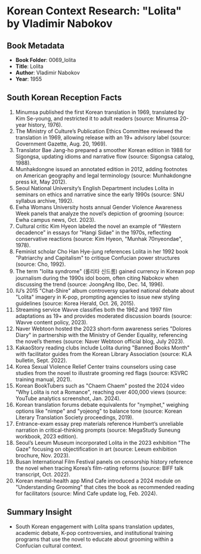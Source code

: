 # Korean Context Research: "Lolita" by Vladimir Nabokov

## Book Metadata
- **Book Folder**: 0069_lolita
- **Title**: Lolita
- **Author**: Vladimir Nabokov
- **Year**: 1955

## South Korean Reception Facts
1. Minumsa published the first Korean translation in 1969, translated by Kim Se-young, and restricted it to adult readers (source: Minumsa 20-year history, 1976).
2. The Ministry of Culture’s Publication Ethics Committee reviewed the translation in 1969, allowing release with an 19+ advisory label (source: Government Gazette, Aug. 20, 1969).
3. Translator Bae Jang-ho prepared a smoother Korean edition in 1988 for Sigongsa, updating idioms and narrative flow (source: Sigongsa catalog, 1988).
4. Munhakdongne issued an annotated edition in 2012, adding footnotes on American geography and legal terminology (source: Munhakdongne press kit, May 2012).
5. Seoul National University’s English Department includes Lolita in seminars on ethics and narrative since the early 1990s (source: SNU syllabus archive, 1992).
6. Ewha Womans University hosts annual Gender Violence Awareness Week panels that analyze the novel’s depiction of grooming (source: Ewha campus news, Oct. 2023).
7. Cultural critic Kim Hyeon labeled the novel an example of “Western decadence” in essays for "Hangi Sidae" in the 1970s, reflecting conservative reactions (source: Kim Hyeon, "Munhak 70nyeondae", 1978).
8. Feminist scholar Cho Han Hye-jung references Lolita in her 1992 book "Patriarchy and Capitalism" to critique Confucian power structures (source: Cho, 1992).
9. The term "lolita syndrome" (롤리타 신드롬) gained currency in Korean pop journalism during the 1990s idol boom, often citing Nabokov when discussing the trend (source: JoongAng Ilbo, Dec. 14, 1996).
10. IU’s 2015 "Chat-Shire" album controversy sparked national debate about "Lolita" imagery in K-pop, prompting agencies to issue new styling guidelines (source: Korea Herald, Oct. 26, 2015).
11. Streaming service Wavve classifies both the 1962 and 1997 film adaptations as 19+ and provides moderated discussion boards (source: Wavve content policy, 2023).
12. Naver Webtoon hosted the 2023 short-form awareness series "Dolores Diary" in partnership with the Ministry of Gender Equality, referencing the novel’s themes (source: Naver Webtoon official blog, July 2023).
13. KakaoStory reading clubs include Lolita during "Banned Books Month" with facilitator guides from the Korean Library Association (source: KLA bulletin, Sept. 2022).
14. Korea Sexual Violence Relief Center trains counselors using case studies from the novel to illustrate grooming red flags (source: KSVRC training manual, 2021).
15. Korean BookTubers such as "Chaem Chaem" posted the 2024 video "Why Lolita is not a Romance", reaching over 400,000 views (source: YouTube analytics screenshot, Jan. 2024).
16. Korean translation forums debate equivalents for "nymphet," weighing options like "nimpe" and "yojeong" to balance tone (source: Korean Literary Translation Society proceedings, 2019).
17. Entrance-exam essay prep materials reference Humbert’s unreliable narration in critical-thinking prompts (source: MegaStudy Suneung workbook, 2023 edition).
18. Seoul’s Leeum Museum incorporated Lolita in the 2023 exhibition "The Gaze" focusing on objectification in art (source: Leeum exhibition brochure, Nov. 2023).
19. Busan International Film Festival panels on censorship history reference the novel when tracing Korea’s film-rating reforms (source: BIFF talk transcript, Oct. 2022).
20. Korean mental-health app Mind Cafe introduced a 2024 module on "Understanding Grooming" that cites the book as recommended reading for facilitators (source: Mind Cafe update log, Feb. 2024).

## Summary Insight
- South Korean engagement with Lolita spans translation updates, academic debate, K-pop controversies, and institutional training programs that use the novel to educate about grooming within a Confucian cultural context.
